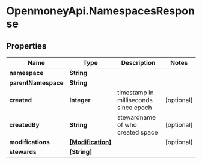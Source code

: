 # OpenmoneyApi.NamespacesResponse

## Properties
Name | Type | Description | Notes
------------ | ------------- | ------------- | -------------
**namespace** | **String** |  | 
**parentNamespace** | **String** |  | 
**created** | **Integer** | timestamp in milliseconds since epoch | [optional] 
**createdBy** | **String** | stewardname of who created space | [optional] 
**modifications** | [**[Modification]**](Modification.md) |  | [optional] 
**stewards** | **[String]** |  | 


